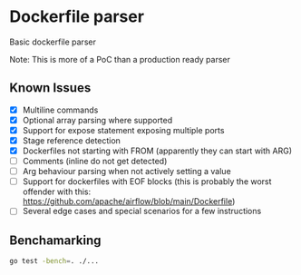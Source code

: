# Dockerfile parser

Basic dockerfile parser

Note: This is more of a PoC than a production ready parser

## Known Issues

- [x] Multiline commands
- [x] Optional array parsing where supported
- [x] Support for expose statement exposing multiple ports
- [x] Stage reference detection
- [x] Dockerfiles not starting with FROM (apparently they can start with ARG)
- [ ] Comments (inline do not get detected)
- [ ] Arg behaviour parsing when not actively setting a value
- [ ] Support for dockerfiles with EOF blocks  (this is probably the worst offender with this: https://github.com/apache/airflow/blob/main/Dockerfile)
- [ ] Several edge cases and special scenarios for a few instructions

## Benchamarking

```sh
go test -bench=. ./...
```
